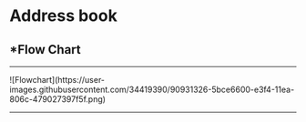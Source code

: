 # Address book

<h2>*Flow Chart</h2>
<hr/>
![Flowchart](https://user-images.githubusercontent.com/34419390/90931326-5bce6600-e3f4-11ea-806c-479027397f5f.png)
<hr/>
